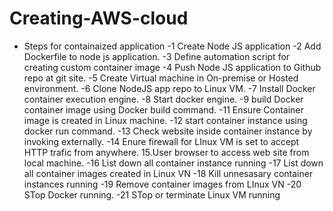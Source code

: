 # Creating-AWS-cloud


- Steps for containaized application
-1 Create Node JS application
-2 Add Dockerfile to node js application.
-3 Define automation script for creating custom container image
-4 Push Node JS application to Github repo at git site.
-5 Create Virtual machine in On-premise or Hosted environment.
-6 Clone NodeJS app repo to Linux VM.
-7 Install Docker container execution engine.
-8 Start docker engine.
-9 build Docker container image using Docker build command.
-11 Ensure Container image is created in Linux machine.
-12 start container instance using docker run command.
-13  Check website inside container instance by invoking externally.
-14 Enure firewall for LInux VM is set to accept HTTP trafic from anywhere. 15.User browser to access web site from local machine.
-16 List down all container instance running
-17 List down all container images created in Linux VN
-18 Kill unnesasary container instances running
-19  Remove container images from LInux VN
-20 STop Docker running.
-21 STop or terminate Linux VM running

